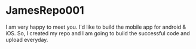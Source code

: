 # JamesRepo001
I am very happy to meet you.
I'd like to build the mobile app for android & iOS.
So, I created my repo and I am going to build the successful code and upload everyday.
